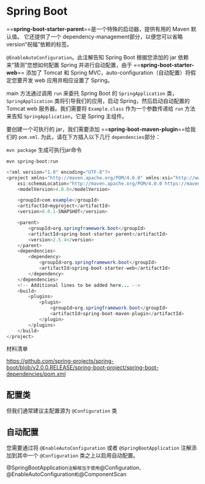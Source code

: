 # Spring Boot

==**spring-boot-starter-parent**==是一个特殊的启动器，提供有用的 Maven 默认值。 它还提供了一个 dependency-management部分，以便您可以省略 version“祝福”依赖的标签。 



 `@EnableAutoConfiguration`。此注解告知 Spring Boot 根据您添加的 jar 依赖来“猜测”您想如何配置 Spring 并进行自动配置，由于 ==**spring-boot-starter-web**== 添加了 Tomcat 和 Spring MVC，auto-configuration（自动配置）将假定您要开发 web 应用并相应设置了 Spring。



main 方法通过调用 `run` 来委托 Spring Boot 的 `SpringApplication` 类，`SpringApplication` 类将引导我们的应用，启动 Spring，然后启动自动配置的 Tomcat web 服务器。我们需要将 `Example.class`  作为一个参数传递给 `run` 方法来告知 `SpringApplication`，它是 Spring 主组件。

要创建一个可执行的 jar，我们需要添加 ==**spring-boot-maven-plugin**==给我们的 `pom.xml`. 为此，请在下方插入以下几行 `dependencies`部分： 



 `mvn package`   生成可执行jar命令

 `mvn spring-boot:run`

```java
<?xml version="1.0" encoding="UTF-8"?>
<project xmlns="http://maven.apache.org/POM/4.0.0" xmlns:xsi="http://www.w3.org/2001/XMLSchema-instance"
    xsi:schemaLocation="http://maven.apache.org/POM/4.0.0 https://maven.apache.org/xsd/maven-4.0.0.xsd">
    <modelVersion>4.0.0</modelVersion>

    <groupId>com.example</groupId>
    <artifactId>myproject</artifactId>
    <version>0.0.1-SNAPSHOT</version>

    <parent>
        <groupId>org.springframework.boot</groupId>
        <artifactId>spring-boot-starter-parent</artifactId>
        <version>2.5.4</version>
    </parent>
    <dependencies>
        <dependency>
            <groupId>org.springframework.boot</groupId>
            <artifactId>spring-boot-starter-web</artifactId>
        </dependency>
    </dependencies>
    <!-- Additional lines to be added here... -->
    <build>
        <plugins>
            <plugin>
                <groupId>org.springframework.boot</groupId>
                <artifactId>spring-boot-maven-plugin</artifactId>
            </plugin>
        </plugins>
    </build>
</project>
```







材料清单

https://github.com/spring-projects/spring-boot/blob/v2.0.0.RELEASE/spring-boot-project/spring-boot-dependencies/pom.xml

## 配置类

但我们通常建议主配置源为 `@Configuration` 类

## 自动配置

您需要通过将 `@EnableAutoConfiguration` 或者 `@SpringBootApplication` 注解添加到其中一个 `@Configuration` 类之上以启用自动配置。



@SpringBootApplication` 注解相当于使用 `@Configuration`、`@EnableAutoConfiguration` 和 `@ComponentScan

